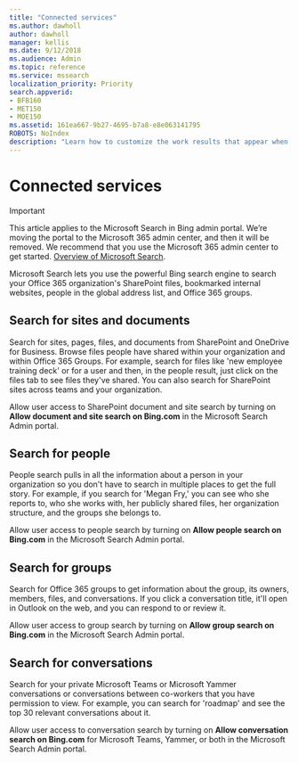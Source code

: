 ```yaml
---
title: "Connected services"
ms.author: dawholl
author: dawholl
manager: kellis
ms.date: 9/12/2018
ms.audience: Admin
ms.topic: reference
ms.service: mssearch
localization_priority: Priority
search.appverid:
- BFB160
- MET150
- MOE150
ms.assetid: 161ea667-9b27-4695-b7a8-e8e063141795
ROBOTS: NoIndex
description: "Learn how to customize the work results that appear when you use Microsoft Search."
---
```


# Connected services

> [!IMPORTANT]
> This article applies to the Microsoft Search in Bing admin portal. We’re moving the portal to the Microsoft 365 admin center, and then it will be removed. We recommend that you use the Microsoft 365 admin center to get started. [Overview of Microsoft Search](overview-microsoft-search.md).
     
     
Microsoft Search lets you use the powerful Bing search engine to search your Office 365 organization's SharePoint files, bookmarked internal websites, people in the global address list, and Office 365 groups.
  
## Search for sites and documents

Search for sites, pages, files, and documents from SharePoint and OneDrive for Business. Browse files people have shared within your organization and within Office 365 Groups. For example, search for files like 'new employee training deck' or for a user and then, in the people result, just click on the files tab to see files they've shared. You can also search for SharePoint sites across teams and your organization.
  
Allow user access to SharePoint document and site search by turning on **Allow document and site search on Bing.com** in the Microsoft Search Admin portal. 
  
## Search for people

People search pulls in all the information about a person in your organization so you don't have to search in multiple places to get the full story. For example, if you search for 'Megan Fry,' you can see who she reports to, who she works with, her publicly shared files, her organization structure, and the groups she belongs to.
  
Allow user access to people search by turning on **Allow people search on Bing.com** in the Microsoft Search Admin portal. 
  
## Search for groups

Search for Office 365 groups to get information about the group, its owners, members, files, and conversations. If you click a conversation title, it'll open in Outlook on the web, and you can respond to or review it.
  
Allow user access to group search by turning on **Allow group search on Bing.com** in the Microsoft Search Admin portal. 
  
## Search for conversations

Search for your private Microsoft Teams or Microsoft Yammer conversations or conversations between co-workers that you have permission to view. For example, you can search for 'roadmap' and see the top 30 relevant conversations about it.
  
Allow user access to conversation search by turning on **Allow conversation search on Bing.com** for Microsoft Teams, Yammer, or both in the Microsoft Search Admin portal. 

  

